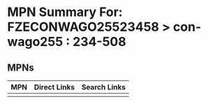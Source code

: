 



# MPN Summary For: FZECONWAGO25523458 > con-wago255 : 234-508

## MPNs
  

|MPN|Direct Links|Search Links|
| :--- | :--- | :--- |
||||

